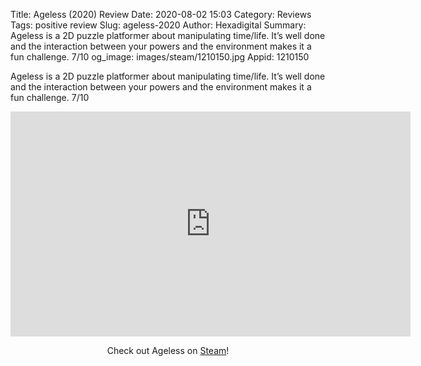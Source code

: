 Title: Ageless (2020) Review
Date: 2020-08-02 15:03
Category: Reviews
Tags: positive review
Slug: ageless-2020
Author: Hexadigital
Summary: Ageless is a 2D puzzle platformer about manipulating time/life. It’s well done and the interaction between your powers and the environment makes it a fun challenge. 7/10
og_image: images/steam/1210150.jpg
Appid: 1210150

Ageless is a 2D puzzle platformer about manipulating time/life. It’s well done and the interaction between your powers and the environment makes it a fun challenge. 7/10

<center><iframe src="https://www.youtube.com/embed/gz5fLKVrjOk?feature=oembed" allow="accelerometer; autoplay; encrypted-media; gyroscope; picture-in-picture" width="640" height="360" frameborder="0"></iframe>

Check out Ageless on [Steam](https://store.steampowered.com/app/1210150/?curator_clanid=34633900)!</center>
